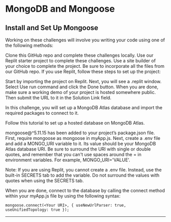 # MongoDB and Mongoose

## Install and Set Up Mongoose
Working on these challenges will involve you writing your code using one of the following methods:

Clone this GitHub repo and complete these challenges locally.
Use our Replit starter project to complete these challenges.
Use a site builder of your choice to complete the project. Be sure to incorporate all the files from our GitHub repo.
If you use Replit, follow these steps to set up the project:

Start by importing the project on Replit.
Next, you will see a .replit window.
Select Use run command and click the Done button.
When you are done, make sure a working demo of your project is hosted somewhere public. Then submit the URL to it in the Solution Link field.

In this challenge, you will set up a MongoDB Atlas database and import the required packages to connect to it.

Follow this tutorial to set up a hosted database on MongoDB Atlas.

mongoose@^5.11.15 has been added to your project’s package.json file. First, require mongoose as mongoose in myApp.js. Next, create a .env file and add a MONGO_URI variable to it. Its value should be your MongoDB Atlas database URI. Be sure to surround the URI with single or double quotes, and remember that you can't use spaces around the = in environment variables. For example, MONGO_URI='VALUE'.

Note: If you are using Replit, you cannot create a .env file. Instead, use the built-in SECRETS tab to add the variable. Do not surround the values with quotes when using the SECRETS tab.

When you are done, connect to the database by calling the connect method within your myApp.js file by using the following syntax:

```mongoose.connect(<Your URI>, { useNewUrlParser: true, useUnifiedTopology: true });```

***
